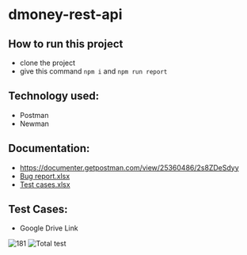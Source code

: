 # dmoney-rest-api


## How to run this project
- clone the project
- give this command ``` npm i ``` and ``` npm run report ```


## Technology used:
- Postman
- Newman


## Documentation:
- https://documenter.getpostman.com/view/25360486/2s8ZDeSdyy
- [Bug report.xlsx](https://github.com/rimirahman/dmoney-rest-api/files/10512390/Bug.report.xlsx)
- [Test cases.xlsx](https://github.com/rimirahman/dmoney-rest-api/files/10512391/Test.cases.xlsx)


## Test Cases:
- Google Drive Link

![181](https://user-images.githubusercontent.com/122162468/214920462-20da7291-e123-468a-8c9a-d6131d7b2b46.JPG)
![Total test](https://user-images.githubusercontent.com/122162468/214920797-4a7f6a0f-7d7d-40e4-a933-8f5c9da8ed84.JPG)
